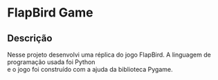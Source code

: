 # FlapBird Game

## Descrição

Nesse projeto desenvolvi uma réplica do jogo FlapBird. A linguagem de programação usada foi Python <br>e o jogo foi construído com a ajuda da biblioteca Pygame.
